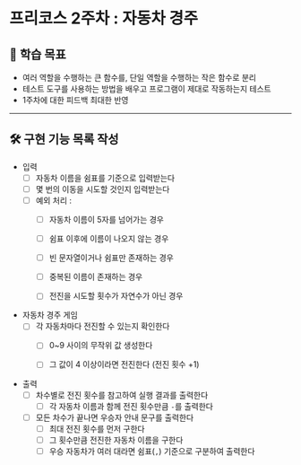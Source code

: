 # 프리코스 2주차 : 자동차 경주

## 🎯 학습 목표

- 여러 역할을 수행하는 큰 함수를, 단일 역할을 수행하는 작은 함수로 분리
- 테스트 도구를 사용하는 방법을 배우고 프로그램이 제대로 작동하는지 테스트
- 1주차에 대한 피드백 최대한 반영

---
## 🛠️ 구현 기능 목록 작성

- 입력
  - [ ] 자동차 이름을 쉼표를 기준으로 입력받는다
  - [ ] 몇 번의 이동을 시도할 것인지 입력받는다
  - [ ] 예외 처리 :
    - [ ] 자동차 이름이 5자를 넘어가는 경우
    - [ ] 쉼표 이후에 이름이 나오지 않는 경우
    - [ ] 빈 문자열이거나 쉼표만 존재하는 경우
    - [ ] 중복된 이름이 존재하는 경우
    - [ ] 전진을 시도할 횟수가 자연수가 아닌 경우


- 자동차 경주 게임
  - [ ] 각 자동차마다 전진할 수 있는지 확인한다
    - [ ] 0~9 사이의 무작위 값 생성한다
    - [ ] 그 값이 4 이상이라면 전진한다 (전진 횟수 +1)


- 출력
  - [ ] 차수별로 전진 횟수를 참고하여 실행 결과를 출력한다
    - [ ] 각 자동차 이름과 함께 전진 횟수만큼 `-`를 출력한다
  - [ ] 모든 차수가 끝나면 우승자 안내 문구를 출력한다
    -  [ ] 최대 전진 횟수를 먼저 구한다
    -  [ ] 그 횟수만큼 전진한 자동차 이름을 구한다
    -  [ ] 우승 자동차가 여러 대라면 쉼표(`,`) 기준으로 구분하여 출력한다
